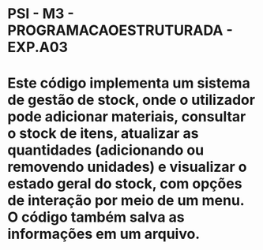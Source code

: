 # PSI - M3 - PROGRAMACAOESTRUTURADA - EXP.A03
<h1>Este código implementa um sistema de gestão de stock, onde o utilizador pode adicionar materiais, consultar o stock de itens, atualizar as quantidades (adicionando ou removendo unidades) e visualizar o estado geral do stock, com opções de interação por meio de um menu. O código também salva as informações em um arquivo.</h1>
